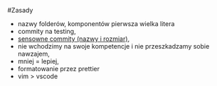 #Zasady

- nazwy folderów, komponentów pierwsza wielka litera
- commity na testing,
- [sensowne commity (nazwy i rozmiar)](https://www.conventionalcommits.org/en/v1.0.0/),
- nie wchodzimy na swoje kompetencje i nie przeszkadzamy sobie nawzajem,
- mniej = lepiej,
- formatowanie przez prettier
- vim > vscode
